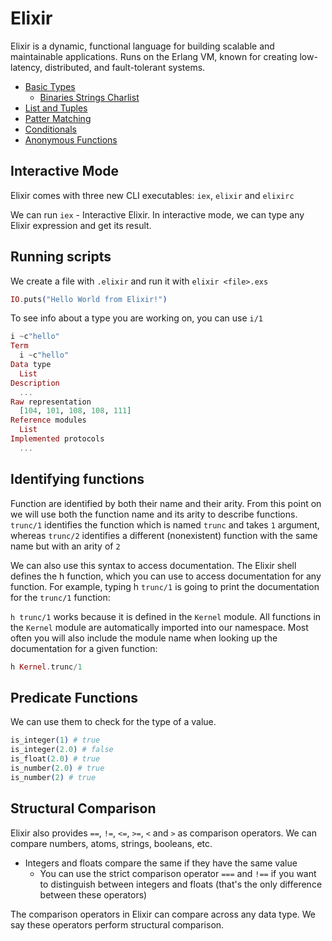# Elixir

Elixir is a dynamic, functional language for building scalable and maintainable applications. Runs on the Erlang VM, known for creating low-latency, distributed, and fault-tolerant systems.

- [ Basic Types ](/basic_types/init.md)
  - [Binaries Strings Charlist](/basic_types/bsc.md)
- [ List and Tuples ](/list_tuples.md)
- [ Patter Matching ](/patter_matching.md)
- [ Conditionals ](/case_cond_if.md)
- [ Anonymous Functions ](/anonymus_functions.md)

## Interactive Mode

Elixir comes with three new CLI executables: `iex`, `elixir` and `elixirc`

We can run `iex` - Interactive Elixir. In interactive mode, we can type any Elixir expression and get its result.

## Running scripts

We create a file with `.elixir` and run it with `elixir <file>.exs`

```elixir
IO.puts("Hello World from Elixir!")
```

To see info about a type you are working on, you can use `i/1`

```elixir
i ~c"hello"
Term
  i ~c"hello"
Data type
  List
Description
  ...
Raw representation
  [104, 101, 108, 108, 111]
Reference modules
  List
Implemented protocols
  ...
```

## Identifying functions

Function are identified by both their name and their arity. From this point on we will use both the function name and its arity to describe functions. `trunc/1` identifies the function which is named `trunc` and takes `1` argument, whereas `trunc/2` identifies a different (nonexistent) function with the same name but with an arity of `2`

We can also use this syntax to access documentation. The Elixir shell defines the h function, which you can use to access documentation for any function. For example, typing h `trunc/1` is going to print the documentation for the `trunc/1` function:

`h trunc/1` works because it is defined in the `Kernel` module. All functions in the `Kernel` module are automatically imported into our namespace. Most often you will also include the module name when looking up the documentation for a given function:

```elixir
h Kernel.trunc/1
```

## Predicate Functions

We can use them to check for the type of a value.

```elixir
is_integer(1) # true
is_integer(2.0) # false
is_float(2.0) # true
is_number(2.0) # true
is_number(2) # true
```

## Structural Comparison

Elixir also provides `==`, `!=`, `<=`, `>=`, `<` and `>` as comparison operators. We can compare numbers, atoms, strings, booleans, etc.

- Integers and floats compare the same if they have the same value
  - You can use the strict comparison operator `===` and `!==` if you want to distinguish between integers and floats (that's the only difference between these operators)

The comparison operators in Elixir can compare across any data type. We say these operators perform structural comparison.

